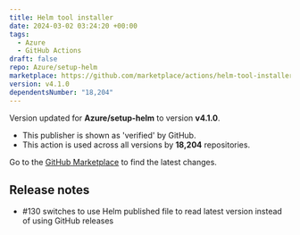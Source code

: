 ```yaml
---
title: Helm tool installer
date: 2024-03-02 03:24:20 +00:00
tags:
  - Azure
  - GitHub Actions
draft: false
repo: Azure/setup-helm
marketplace: https://github.com/marketplace/actions/helm-tool-installer
version: v4.1.0
dependentsNumber: "18,204"
---
```



Version updated for **Azure/setup-helm** to version **v4.1.0**.
- This publisher is shown as 'verified' by GitHub.
- This action is used across all versions by **18,204** repositories.

Go to the [GitHub Marketplace](https://github.com/marketplace/actions/helm-tool-installer) to find the latest changes.

## Release notes

-  #130 switches to use Helm published file to read latest version instead of using GitHub releases
